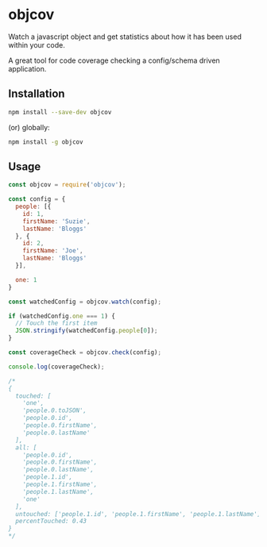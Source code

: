 # objcov
Watch a javascript object and get statistics about how it has been used within your code.

A great tool for code coverage checking a config/schema driven application.

## Installation
```bash
npm install --save-dev objcov
```

(or) globally:
```bash
npm install -g objcov
```

## Usage
```javascript
const objcov = require('objcov');

const config = {
  people: [{
    id: 1,
    firstName: 'Suzie',
    lastName: 'Bloggs'
  }, {
    id: 2,
    firstName: 'Joe',
    lastName: 'Bloggs'
  }],

  one: 1
}

const watchedConfig = objcov.watch(config);

if (watchedConfig.one === 1) {
  // Touch the first item
  JSON.stringify(watchedConfig.people[0]);
}

const coverageCheck = objcov.check(config);

console.log(coverageCheck);

/*
{
  touched: [
    'one',
    'people.0.toJSON',
    'people.0.id',
    'people.0.firstName',
    'people.0.lastName'
  ],
  all: [
    'people.0.id',
    'people.0.firstName',
    'people.0.lastName',
    'people.1.id',
    'people.1.firstName',
    'people.1.lastName',
    'one'
  ],
  untouched: ['people.1.id', 'people.1.firstName', 'people.1.lastName'],
  percentTouched: 0.43
}
*/
```
